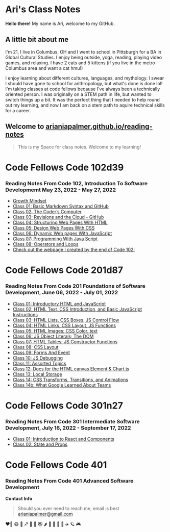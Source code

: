 # Ari's Class Notes

**Hello there!** My name is Ari, welcome to my GitHub.

## A little bit about me

I'm 21, I live in Columbus, OH and I went to school in Pittsburgh for a BA in Global Cultural Studies.
I enjoy being outside, yoga, reading, playing video games, and relaxing.
I have 2 cats and 5 kittens (if you live in the metro Columbus area and want a cat hmu!)

I enjoy learning about different cultures, languages, and mythology. I swear I should have gone to school for anthropology, but what's done is done lol!
I'm taking classes at code fellows because I've always been a technically oriented person. I was originally on a STEM path in life, but wanted to switch things up a bit. It was the perfect thing that I needed to help round out my learning, and now I am back on a stem path to aquire technical skills for a career.

## Welcome to [arianiapalmer.github.io/reading-notes](https://github.com/arianiapalmer/arianiapalmer.github.io-reading-notes.git)

> This is my Space for class notes. Welcome to my learning!

# Code Fellows Code 102d39

### Reading Notes From Code 102, Introduction To Software Developmemt May 23, 2022 - May 27, 2022

- [Growth Mindset](GrowthMindset.md)
- [Class 01: Basic Markdown Syntax and GitHub](Code102/Class01.md)
- [Class 02: The Coder’s Computer](Code102/Class02.md)
- [Class 03: Revisions and the Cloud - GitHub](Code102/Class03.md)
- [Class 04: Structuring Web Pages With HTML](Code102/Class04.md)
- [Class 05: Design Web Pages With CSS](Code102/Class05.md)
- [Class 06: Dynamic Web pages With JavaScript](Code102/Class06.md)
- [Class 07: Programming With Java Script](Code102/Class07.md)
- [Class 08: Operators and Loops](Code102/Class08.md)
- [Check out the webpage I created by the end of Code 102!](https://arianiapalmer.github.io/arisanime/)

# Code Fellows Code 201d87

### Reading Notes From Code 201 Foundations of Software Development, June 06, 2022 - July 01, 2022

- [Class 01: Introductory HTML and JavaScript](Code201/Class01.md)
- [Class 02: HTML Text, CSS Introduction, and Basic JavaScript Instructions](Code201/Class02.md)
- [Class 03: HTML Lists, CSS Boxes, JS Control Flow](Code201/Class03.md)
- [Class 04: HTML Links, CSS Layout, JS Functions](Code201/Class04.md)
- [Class 05: HTML Images; CSS Color, text](Code201/Class05.md)
- [Class 06: JS Object Literals; The DOM](Code201/Class06.md)
- [Class 07: HTML Tables; JS Constructor Functions](Code201/Class07.md)
- [Class 08: CSS Layout](Code201/Class08.md)
- [Class 09: Forms And Event](Code201/Class09.md)
- [Class 10: JS Debugging](Code201/Class10.md)
- [Class 11: Assorted Topics](Code201/Class11.md)
- [Class 12: Docs for the HTML canvas Element & Chart.js](Code201/Class12.md)
- [Class 13: Local Storage](Code201/Class13.md)
- [Class 14: CSS Transforms, Transitions, and Animations](Code201/Class14.md)
- [Class 14b: What Google Learned About Teams](Code201/Class13.md)

# Code Fellows Code 301n27

### Reading Notes From Code 301 Intermediate Software Development, July 16, 2022 - September 17, 2022

- [Class 01: Introduction to React and Components](Code301/Class01.md)
- [Class 02: State and Props](Code301/Class02.md)



# Code Fellows Code 401

### Reading Notes From Code 401 Advanced Software Development


**Contact Info**
> Should you ever need to reach me, email is best
> arianiapalmer@gmail.com

❤️‍🔥 😄 🌈 ♐ 🌙 🤩 😻 🌶️ 🥳 🍥 🐞 🍜 ✈️ 🪐 🎮
